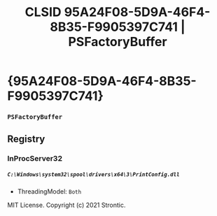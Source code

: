 ﻿---
title: "CLSID 95A24F08-5D9A-46F4-8B35-F9905397C741 | PSFactoryBuffer"
excerpt: What is COM-Object CLSID 95A24F08-5D9A-46F4-8B35-F9905397C741?
---

# {95A24F08-5D9A-46F4-8B35-F9905397C741}

### `PSFactoryBuffer`

## Registry


### InProcServer32

##### `C:\Windows\system32\spool\drivers\x64\3\PrintConfig.dll`
* ThreadingModel: `Both`

MIT License. Copyright (c) 2021 Strontic.


